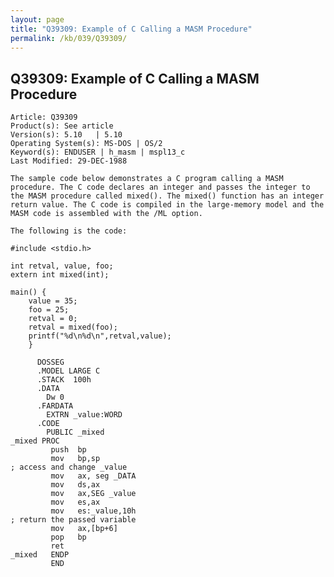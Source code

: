 ```yaml
---
layout: page
title: "Q39309: Example of C Calling a MASM Procedure"
permalink: /kb/039/Q39309/
---
```


## Q39309: Example of C Calling a MASM Procedure

	Article: Q39309
	Product(s): See article
	Version(s): 5.10   | 5.10
	Operating System(s): MS-DOS | OS/2
	Keyword(s): ENDUSER | h_masm | mspl13_c
	Last Modified: 29-DEC-1988
	
	The sample code below demonstrates a C program calling a MASM
	procedure. The C code declares an integer and passes the integer to
	the MASM procedure called mixed(). The mixed() function has an integer
	return value. The C code is compiled in the large-memory model and the
	MASM code is assembled with the /ML option.
	
	The following is the code:
	
	#include <stdio.h>
	
	int retval, value, foo;
	extern int mixed(int);
	
	main() {
	    value = 35;
	    foo = 25;
	    retval = 0;
	    retval = mixed(foo);
	    printf("%d\n%d\n",retval,value);
	    }
	
	      DOSSEG
	      .MODEL LARGE C
	      .STACK  100h
	      .DATA
	        Dw 0
	      .FARDATA
	        EXTRN _value:WORD
	      .CODE
	        PUBLIC _mixed
	_mixed PROC
	         push  bp
	         mov   bp,sp
	; access and change _value
	         mov   ax, seg _DATA
	         mov   ds,ax
	         mov   ax,SEG _value
	         mov   es,ax
	         mov   es:_value,10h
	; return the passed variable
	         mov   ax,[bp+6]
	         pop   bp
	         ret
	_mixed   ENDP
	         END

